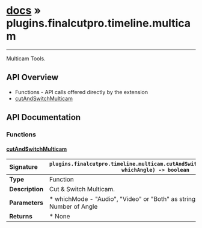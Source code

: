 # [docs](index.md) » plugins.finalcutpro.timeline.multicam
---

Multicam Tools.

## API Overview
* Functions - API calls offered directly by the extension
 * [cutAndSwitchMulticam](#cutandswitchmulticam)

## API Documentation

### Functions

#### [cutAndSwitchMulticam](#cutandswitchmulticam)
| <span style="float: left;">**Signature**</span> | <span style="float: left;">`plugins.finalcutpro.timeline.multicam.cutAndSwitchMulticam(whichMode, whichAngle) -> boolean` </span>                                                          |
| -----------------------------------------------------|---------------------------------------------------------------------------------------------------------|
| **Type**                                             | Function                                                                                         |
| **Description**                                      | Cut & Switch Multicam.                                                                                         |
| **Parameters**                                       |  * whichMode - "Audio", "Video" or "Both" as string * whichAngle - Number of Angle                                       |
| **Returns**                                          |  * None                                                |

